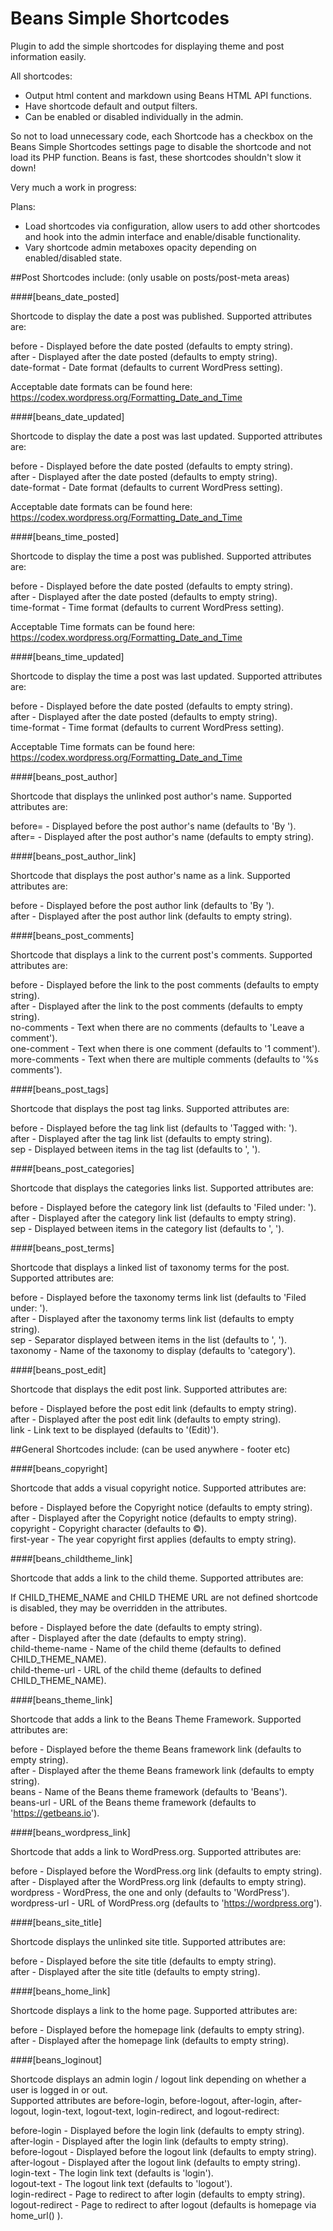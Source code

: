# Beans Simple Shortcodes

Plugin to add the simple shortcodes for displaying theme and post information easily.  

All shortcodes:

- Output html content and markdown using Beans HTML API functions.  
- Have shortcode default and output filters.
- Can be enabled or disabled individually in the admin.

So not to load unnecessary code, each Shortcode has a checkbox on the Beans Simple Shortcodes settings page to disable the shortcode and not load its PHP function. Beans is fast, these shortcodes shouldn't slow it down!

Very much a work in progress:

Plans:

- Load shortcodes via configuration, allow users to add other shortcodes and hook into the admin interface and enable/disable functionality.  
- Vary shortcode admin metaboxes opacity depending on enabled/disabled state.    

##Post Shortcodes include: 
(only usable on posts/post-meta areas)

####[beans_date_posted]

Shortcode to display the date a post was published. Supported attributes are:  

before          - Displayed before the date posted (defaults to empty string).  
after           - Displayed after the date posted (defaults to empty string).  
date-format     - Date format (defaults to current WordPress setting).

Acceptable date formats can be found here: https://codex.wordpress.org/Formatting_Date_and_Time  

####[beans_date_updated]

Shortcode to display the date a post was last updated. Supported attributes are:  

before          - Displayed before the date posted (defaults to empty string).  
after           - Displayed after the date posted (defaults to empty string).  
date-format     - Date format (defaults to current WordPress setting).  

Acceptable date formats can be found here: https://codex.wordpress.org/Formatting_Date_and_Time  

####[beans_time_posted]

Shortcode to display the time a post was published. Supported attributes are:  

before          - Displayed before the date posted (defaults to empty string).  
after           - Displayed after the date posted (defaults to empty string).  
time-format     - Time format (defaults to current WordPress setting).   

Acceptable Time formats can be found here: https://codex.wordpress.org/Formatting_Date_and_Time  

####[beans_time_updated]

Shortcode to display the time a post was last updated. Supported attributes are:  

before          - Displayed before the date posted (defaults to empty string).  
after           - Displayed after the date posted (defaults to empty string).  
time-format     - Time format (defaults to current WordPress setting).  

Acceptable Time formats can be found here: https://codex.wordpress.org/Formatting_Date_and_Time  

####[beans_post_author]

Shortcode that displays the unlinked post author's name. Supported attributes are:  

before= - Displayed before the post author's name (defaults to 'By ').  
after=  - Displayed after the post author's name (defaults to empty string).  

####[beans_post_author_link]

Shortcode that displays the post author's name as a link. Supported attributes are:  

before  - Displayed before the post author link (defaults to 'By ').  
after   - Displayed after the post author link (defaults to empty string).  

####[beans_post_comments]

Shortcode that displays a link to the current post's comments. Supported attributes are:  

before          - Displayed before the link to the post comments (defaults to empty string).  
after           - Displayed after the link to the post comments (defaults to empty string).  
no-comments     - Text when there are no comments (defaults to 'Leave a comment').  
one-comment     - Text when there is one comment (defaults to '1 comment').  
more-comments   - Text when there are multiple comments (defaults to '%s comments').

####[beans_post_tags]

Shortcode that displays the post tag links. Supported attributes are:  

before  - Displayed before the tag link list (defaults to 'Tagged with: ').  
after   - Displayed after the tag link list (defaults to empty string).  
sep     - Displayed between items in the tag list (defaults to ', ').  

####[beans_post_categories]

Shortcode that displays the categories links list. Supported attributes are:

before  - Displayed before the category link list (defaults to 'Filed under: ').  
after   - Displayed after the category link list (defaults to empty string).  
sep     - Displayed between items in the category list (defaults to ', ').  

####[beans_post_terms]

Shortcode that displays a linked list of taxonomy terms for the post. Supported attributes are:  

before      - Displayed before the taxonomy terms link list (defaults to 'Filed under: ').  
after       - Displayed after the taxonomy terms link list (defaults to empty string).  
sep         - Separator displayed between items in the list (defaults to ', ').  
taxonomy    - Name of the taxonomy to display (defaults to 'category').  

####[beans_post_edit]

Shortcode that displays the edit post link. Supported attributes are:  

before  - Displayed before the post edit link (defaults to empty string).  
after   - Displayed after the post edit link (defaults to empty string).  
link    - Link text to be displayed (defaults to '(Edit)').  

##General Shortcodes include:
(can be used anywhere - footer etc)

####[beans_copyright]

Shortcode that adds a visual copyright notice. Supported attributes are:  

before      - Displayed before the Copyright notice (defaults to empty string).  
after       - Displayed after the Copyright notice (defaults to empty string).  
copyright   - Copyright character (defaults to ©).  
first-year  - The year copyright first applies (defaults to empty string).  

####[beans_childtheme_link]

Shortcode that adds a link to the child theme. Supported attributes are: 

If CHILD_THEME_NAME and CHILD THEME URL are not defined shortcode is disabled, they may be overridden in the attributes.

before              - Displayed before the date (defaults to empty string).  
after               - Displayed after the date (defaults to empty string).  
child-theme-name    - Name of the child theme (defaults to defined CHILD_THEME_NAME).  
child-theme-url     - URL of the child theme (defaults to defined CHILD_THEME_NAME).  

####[beans_theme_link]

Shortcode that adds a link to the Beans Theme Framework. Supported attributes are:  

before      - Displayed before the theme Beans framework link (defaults to empty string).    
after       - Displayed after the theme Beans framework link (defaults to empty string).    
beans       - Name of the Beans theme framework (defaults to 'Beans').  
beans-url   - URL of the Beans theme framework (defaults to 'https://getbeans.io').  

####[beans_wordpress_link]

Shortcode that adds a link to WordPress.org. Supported attributes are:  

before          - Displayed before the WordPress.org link (defaults to empty string).  
after           - Displayed after the WordPress.org link (defaults to empty string).  
wordpress       - WordPress, the one and only (defaults to 'WordPress').  
wordpress-url   - URL of WordPress.org (defaults to 'https://wordpress.org').  

####[beans_site_title]

Shortcode displays the unlinked site title. Supported attributes are:  

before  - Displayed before the site title (defaults to empty string).  
after   - Displayed after the site title (defaults to empty string).  

####[beans_home_link]

Shortcode displays a link to the home page. Supported attributes are:  

before  - Displayed before the homepage link (defaults to empty string).  
after   - Displayed after the homepage link (defaults to empty string).  

####[beans_loginout]


Shortcode displays an admin login / logout link depending on whether a user is logged in or out.  
Supported attributes are before-login, before-logout, after-login, after-logout, login-text, logout-text, login-redirect, and logout-redirect:  

before-login    - Displayed before the login link (defaults to empty string).  
after-login     - Displayed after the login link (defaults to empty string).  
before-logout   - Displayed before the logout link (defaults to empty string).  
after-logout    - Displayed after the logout link (defaults to empty string).  
login-text      - The login link text (defaults is 'login').  
logout-text     - The logout link text (defaults to 'logout').  
login-redirect  - Page to redirect to after login (defaults to empty string).  
logout-redirect - Page to redirect to after logout (defaults is homepage via home_url() ).  

